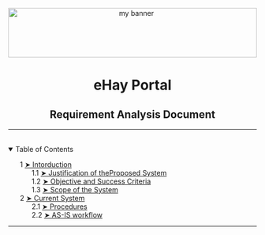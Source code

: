 <style>
    ol { counter-reset: item }
    li{ display: block }
    li:before { content: counters(item, ".") " "; counter-increment: item }
</style>

<p align="center">
  <img src="https://user-images.githubusercontent.com/86598202/179186252-1b71a82c-3c1c-4842-a34e-5bf41d83855e.png" alt="my banner" width="100%" height="100px">
</p>

<h1 align="center"> eHay Portal </h1>
<h2 align="center"> Requirement Analysis Document </h3>
<hr/>
</br>

<details open="open">
  <summary>Table of Contents</summary>
  <ol>
    <li><a href="#introduction"> ➤ Intorduction</a>
    <ol>
        <li><a href="#introduction"> ➤ Justification of theProposed System</a> </li>
        <li><a href="#introduction"> ➤ Objective and Success Criteria</a> </li>
        <li><a href="#introduction"> ➤ Scope of the System</a> 
      </li>
    </ol>
  </li>

  <li><a href="#current-system"> ➤ Current System</a>
    <ol>
        <li><a href="#introduction"> ➤ Procedures</a> </li>
        <li><a href="#introduction"> ➤ AS-IS workflow</a> </li>       
    </ol>
   </li>

  </ol>
</details>

---
